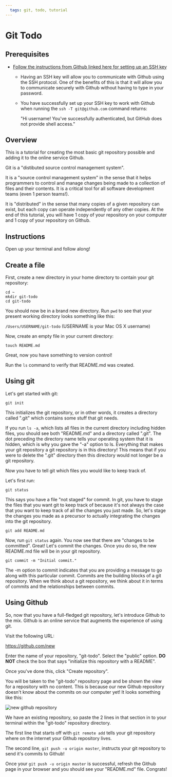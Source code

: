 ```yaml
---
  tags: git, todo, tutorial
---
```


# Git Todo

## Prerequisites

* [Follow the instructions from Github linked here for setting up an SSH key](https://help.github.com/articles/generating-ssh-keys)
    - Having an SSH key will allow you to communicate with Github using
      the SSH protocol. One of the benefits of this is that
      it will allow you to communicate securely with Github without
      having to type in your password.
    - You have successfully set up your SSH key to work with Github when
      running the `ssh -T git@github.com` command returns:

      "Hi username! You've successfully authenticated, but GitHub does not
      provide shell access."

## Overview

This is a tutorial for creating the most basic git repository possible
and adding it to the online service Github.

Git is a "distibuted source control management system".

It is a "source control management system" in the sense that it helps
programmers to control and manage changes being made to a collection of
files and their contents. It is a critical tool for all software
development teams (even 1 person teams!).

It is "distributed" in the sense that many copies of a given repository
can exist, but each copy can operate independently of any other copies.
At the end of this tutorial, you will have 1 copy of your repository on
your computer and 1 copy of your repository on Github.

## Instructions

Open up your terminal and follow along!

## Create a file

First, create a new directory in your home directory to contain your git repository:

```
cd ~
mkdir git-todo
cd git-todo
```

You should now be in a brand new directory. Run `pwd` to see that 
your present working directory looks something like this:

`/Users/USERNAME/git-todo` (USERNAME is your Mac OS X username)

Now, create an empty file in your current directory:

```
touch README.md
```

Great, now you have something to version control! 

Run the `ls` command to verify that README.md was created.

## Using git

Let's get started with git:

```
git init
```

This initializes the git repository, or in other words, it creates a
directory called ".git" which contains some stuff that git needs.

If you run `ls -a`, which lists all
files in the current directory including hidden files, you should see
both "README.md" and a directory called ".git". The dot preceding the
directory name tells your operating system that it is hidden, which is
why you gave the "-a" option to ls. Everything that makes your git
repository a git repository is in this directory! This means that if you
were to delete the ".git" directory then this directory would not longer
be a git repository.

Now you have to tell git which files you would like to keep track of.

Let's first run:

```
git status
```

This says you have a file "not staged" for commit. In git, you
have to stage the files that you want git to keep track of because it's not
always the case that you want to keep track of all the changes you just made.
So, let's stage the changes you made as a precursor to actually
integrating the changes into the git repository.

```
git add README.md
```

Now, run `git status` again. You now see that there are "changes to be
committed". Great! Let's commit the changes. Once you do so, the new
README.md file will be in your git repository.

```
git commit -m "Initial commit."
```

The -m option to commit indicates that you are providing a message to go
along with this particular commit. Commits are the building blocks of a
git repository. When we think about a git repository, we think about it
in terms of commits and the relationships between commits.

## Using Github

So, now that you have a full-fledged git repository, let's introduce
Github to the mix. Github is an online service that augments the
experience of using git. 

Visit the following URL:

https://github.com/new

Enter the name of your repository, "git-todo". Select the "public"
option. **DO NOT** check the box that says "initialize this repository with a README".

Once you've done this, click "Create repository".

You will be taken to the "git-todo" repository page and be shown the view
for a repository with no content. This is because our new Github
repository doesn't know about the commits on our computer yet!
It looks something like this:

![new github repository](http://flatiron-web-assets.s3.amazonaws.com/curriculum/git-todo/empty-github-repository.png)

We have an existing repository, so paste the 2 lines in that section in
to your terminal within the "git-todo" repository directory.

The first line that starts off with `git remote add` tells your git
repository where on the internet your Github repository lives.

The second line, `git push -u origin master`, instructs your git
repository to send it's commits to Github!

Once your `git push -u origin master` is successful, refresh the Github
page in your browser and you should see your "README.md" file. Congrats!
